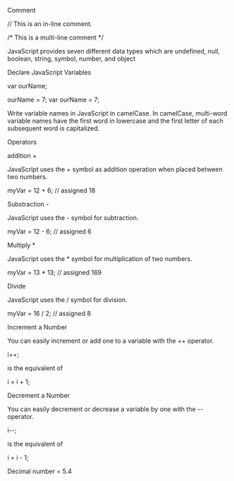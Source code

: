 Comment

// This is an in-line comment.

/* This is a
multi-line comment */

JavaScript provides seven different data types which are undefined, null, boolean, string, symbol, number, and object

Declare JavaScript Variables

var ourName;

ourName = 7; var ourName = 7;

Write variable names in JavaScript in camelCase. In camelCase, multi-word variable names have the first word in lowercase and the first letter of each subsequent word is capitalized.

Operators

addition +

JavaScript uses the + symbol as addition operation when placed between two numbers.

myVar = 12 + 6; // assigned 18

Substraction - 

JavaScript uses the - symbol for subtraction.

myVar = 12 - 6; // assigned 6

Multiply *

JavaScript uses the * symbol for multiplication of two numbers.

myVar = 13 * 13; // assigned 169

Divide

JavaScript uses the / symbol for division.

myVar = 16 / 2; // assigned 8

Increment a Number

You can easily increment or add one to a variable with the ++ operator.

i++;

is the equivalent of

i = i + 1;

Decrement a Number

You can easily decrement or decrease a variable by one with the -- operator.

i--;

is the equivalent of

i = i - 1;

Decimal number = 5.4